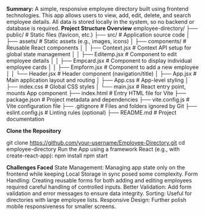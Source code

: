 **Summary:**
A simple, responsive employee directory built using frontend technologies. This app allows users to view, add, edit, delete, and search employee details. All data is stored locally in the system, so no backend or database is required.
**Project Structure Overview**
employee-directory/
├── public/                  # Static files (favicon, etc.)
├── src/                     # Application source code
│   ├── assets/              # Static assets (e.g., images, icons)
│   ├── components/          # Reusable React components
│   │   ├── Context.jsx      # Context API setup for global state management
│   │   ├── Editemp.jsx      # Component to edit employee details
│   │   ├── Empcard.jsx      # Component to display individual employee cards
│   │   ├── Empform.jsx      # Component to add a new employee
│   │   └── Header.jsx       # Header component (navigation/title)
│   ├── App.jsx              # Main application layout and routing
│   ├── App.css              # App-level styling
│   ├── index.css            # Global CSS styles
│   └── main.jsx             # React entry point, mounts App component
├── index.html               # Entry HTML file for Vite
├── package.json             # Project metadata and dependencies
├── vite.config.js           # Vite configuration file
├── .gitignore               # Files and folders ignored by Git
├── eslint.config.js         # Linting rules (optional)
├── README.md                # Project documentation


**Clone the Repository**

git clone https://github.com/your-username/Employee-Directory.git
cd employee-directory
Run the App
using a framework React (e.g., with create-react-app):
npm install
npm start

**Challenges Faced**
State Management: Managing app state only on the frontend while keeping Local Storage in sync posed some complexity.
Form Handling: Creating reusable forms for both adding and editing employees required careful handling of controlled inputs.
Better Validation: Add form validation and error messages to ensure data integrity.
Sorting: Useful for directories with large employee lists.
Responsive Design: Further polish mobile responsiveness for smaller screens.
